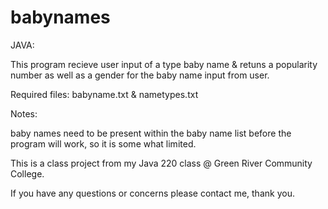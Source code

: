 # babynames
JAVA:

This program recieve user input of a type baby name & retuns a popularity number as well as a gender for the baby name input from user.

Required files: babyname.txt & nametypes.txt

Notes:

baby names need to be present within the baby name list before the program will work, so it is some what limited. 

This is a class project from my Java 220 class @ Green River Community College.

If you have any questions or concerns please contact me, thank you.
